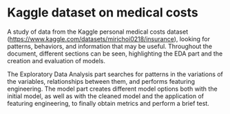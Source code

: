 # Kaggle dataset on medical costs

A study of data from the Kaggle personal medical costs dataset (https://www.kaggle.com/datasets/mirichoi0218/insurance), looking for patterns, behaviors, and information that may be useful. Throughout the document, different sections can be seen, highlighting the EDA part and the creation and evaluation of models.

The Exploratory Data Analysis part searches for patterns in the variations of the variables, relationships between them, and performs featuring engineering. The model part creates different model options both with the initial model, as well as with the cleaned model and the application of featuring engineering, to finally obtain metrics and perform a brief test.